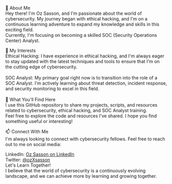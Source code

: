 👋 About Me<br>
Hey there! I'm Oz Sasson, and I'm passionate about the world of cybersecurity. My journey began with ethical hacking, and I'm on a continuous learning adventure to expand my knowledge and skills in this exciting field. <br>Currently, I'm focusing on becoming a skilled SOC (Security Operations Center) Analyst.

👀 My Interests<br>
Ethical Hacking: I have experience in ethical hacking, and I'm always eager to stay updated with the latest techniques and tools to ensure that I'm on the cutting edge of cybersecurity.<br><br>
SOC Analyst: My primary goal right now is to transition into the role of a SOC Analyst. I'm actively learning about threat detection, incident response, and security monitoring to excel in this field.<br>
<br>
🌱 What You'll Find Here<br>
I use this GitHub repository to share my projects, scripts, and resources related to cybersecurity, ethical hacking, and SOC Analyst training.<br>
Feel free to explore the code and resources I've shared. I hope you find something useful or interesting!<br>

📫 Connect With Me<br>
I'm always looking to connect with cybersecurity fellows. Feel free to reach out to me on social media:<br>

LinkedIn: <a href="https://www.linkedin.com/in/oz-sasson-497460292/">Oz Sasson on LinkedIn</a><br>
Twitter: <a href="https://twitter.com/ozXsasson">@ozXsasson</a><br>
Let's Learn Together!<br>
I believe that the world of cybersecurity is a continuously evolving landscape, and we can achieve more by learning and growing together.
